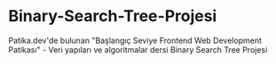 # Binary-Search-Tree-Projesi
Patika.dev'de bulunan "Başlangıç Seviye Frontend Web Development Patikası" - Veri yapıları ve algoritmalar dersi Binary Search Tree Projesi
